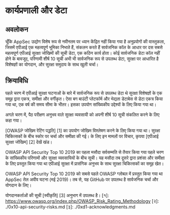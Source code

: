 कार्यप्रणाली और डेटा
====================

## अवलोकन

चूँकि AppSec उद्योग विशेष रूप से नवीनतम पर ध्यान केंद्रित नहीं किया गया है
अनुप्रयोगों की वास्तुकला, जिसमें एपीआई एक महत्वपूर्ण भूमिका निभाते हैं, संकलन करते हैं
सार्वजनिक कॉल के आधार पर दस सबसे महत्वपूर्ण एपीआई सुरक्षा जोखिमों की सूची
डेटा, एक कठिन कार्य होता। कोई सार्वजनिक डेटा कॉल नहीं होने के बावजूद,
परिणामी शीर्ष 10 सूची अभी भी सार्वजनिक रूप से उपलब्ध डेटा, सुरक्षा पर आधारित है
विशेषज्ञों का योगदान, और सुरक्षा समुदाय के साथ खुली चर्चा।

## क्रियाविधि

पहले चरण में एपीआई सुरक्षा घटनाओं के बारे में सार्वजनिक रूप से उपलब्ध डेटा थे
सुरक्षा विशेषज्ञों के एक समूह द्वारा एकत्र, समीक्षा और वर्गीकृत। ऐसा
बग बाउंटी प्लेटफॉर्म और भेद्यता डेटाबेस से डेटा एकत्र किया गया था,
एक वर्ष की समय सीमा के भीतर। इसका उपयोग सांख्यिकीय उद्देश्यों के लिए किया गया था।

अगले चरण में, पैठ परीक्षण अनुभव वाले सुरक्षा व्यवसायी
को अपनी शीर्ष 10 सूची संकलित करने के लिए कहा गया।

[OWASP जोखिम रेटिंग पद्धति] [1] का उपयोग जोखिम विश्लेषण करने के लिए किया गया था।
सुरक्षा चिकित्सकों के बीच स्कोर पर चर्चा और समीक्षा की गई। के लिए
इन मामलों पर विचार, कृपया [एपीआई सुरक्षा जोखिम] [2] देखें
खंड।

OWASP API Security Top 10 2019 का पहला मसौदा सर्वसम्मति से तैयार किया गया
पहले चरण के सांख्यिकीय परिणामों और सुरक्षा व्यवसायियों के बीच
सूची। यह मसौदा तब दूसरे द्वारा प्रशंसा और समीक्षा के लिए प्रस्तुत किया गया था
एपीआई सुरक्षा में प्रासंगिक अनुभव के साथ सुरक्षा चिकित्सकों का समूह
खेत।

OWASP API Security Top 10 2019 को सबसे पहले OWASP ग्लोबल में प्रस्तुत किया गया था
AppSec तेल अवीव घटना (मई 2019)। तब से, यह GitHub पर उपलब्ध है
सार्वजनिक चर्चा और योगदान के लिए।

योगदानकर्ताओं की सूची [स्वीकृति] [3] अनुभाग में उपलब्ध है।
[१]: https://www.owasp.org/index.php/OWASP_Risk_Rating_Methodology
[२]: ./0x10-api-security-risks.md
[३]: ./0xd1-acknowledgments.md
